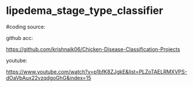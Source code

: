 # lipedema_stage_type_classifier


#coding source:

github acc:

https://github.com/krishnaik06/Chicken-Disease-Classification-Projects


youtube:

https://www.youtube.com/watch?v=p1bfK8ZJgkE&list=PLZoTAELRMXVPS-dOaVbAux22vzqdgoGhG&index=15



